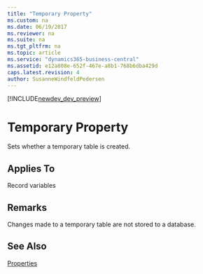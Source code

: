 ```yaml
---
title: "Temporary Property"
ms.custom: na
ms.date: 06/19/2017
ms.reviewer: na
ms.suite: na
ms.tgt_pltfrm: na
ms.topic: article
ms.service: "dynamics365-business-central"
ms.assetid: e12a808e-652f-467e-a8b1-768b6dba429d
caps.latest.revision: 4
author: SusanneWindfeldPedersen
---
```


[!INCLUDE[newdev_dev_preview](../includes/newdev_dev_preview.md)]

# Temporary Property
Sets whether a temporary table is created.  
  
## Applies To  
 Record variables  
  
## Remarks  
 Changes made to a temporary table are not stored to a database.  
  
## See Also  
 [Properties](devenv-properties.md)